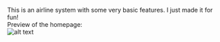 This is an airline system with some very basic features. I just made it for fun!<br/>
Preview of the homepage:<br/>
![alt text]([https://raw.githubusercontent.com/suvanjanprasai/nepaair/refs/heads/main/preview/admin.jpeg])
